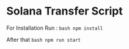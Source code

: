# Solana Transfer Script  

For Installation Run :
` bash
npm install
`

After that
` bash
npm run start
`
